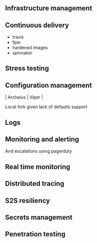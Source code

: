 #

## Infrastructure management

## Continuous delivery
* travis
* fpm
* hardened images
* spinnaker

## Stress testing

## Configuration management

| Archaius | Viper |

Local fork given lack of defaults support

## Logs 

## Monitoring and alerting

And escalations using pagerduty

## Real time monitoring

## Distributed tracing

## S2S resiliency

## Secrets management

## Penetration testing

